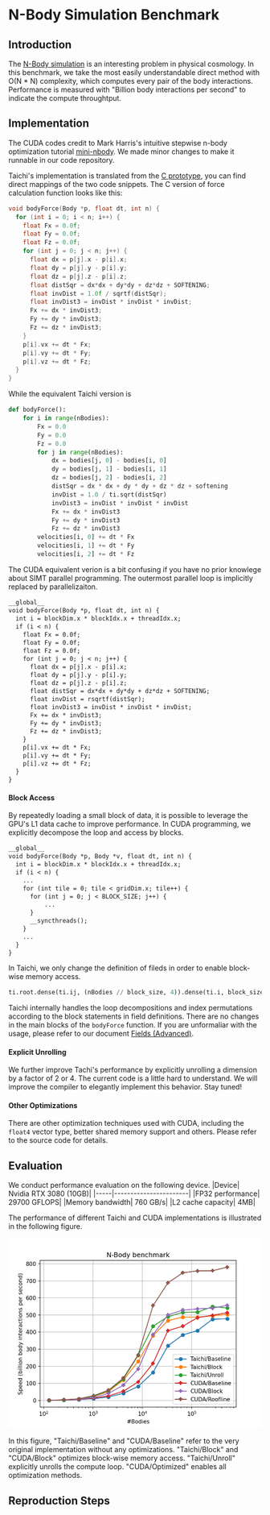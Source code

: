 # N-Body Simulation Benchmark

## Introduction

The [N-Body simulation](ihttps://en.wikipedia.org/wiki/N-body_simulation) is an interesting problem in physical cosmology. 
In this benchmark, we take the most easily understandable direct method with O(N * N) complexity, which computes every pair of the body interactions.
Performance is measured with "Billion body interactions per second" to indicate the compute throughtput.


## Implementation

The CUDA codes credit to Mark Harris's intuitive stepwise n-body optimization tutorial [mini-nbody](https://github.com/harrism/mini-nbody). 
We made minor changes to make it runnable in our code repository. 

Taichi's implementation is translated from the [C prototype](https://github.com/harrism/mini-nbody/blob/master/nbody.c), you can find direct mappings of the two code snippets. The C version of force calculation function looks like this:

```c
void bodyForce(Body *p, float dt, int n) {
  for (int i = 0; i < n; i++) {
    float Fx = 0.0f; 
    float Fy = 0.0f; 
    float Fz = 0.0f;
    for (int j = 0; j < n; j++) {
      float dx = p[j].x - p[i].x;
      float dy = p[j].y - p[i].y;
      float dz = p[j].z - p[i].z;
      float distSqr = dx*dx + dy*dy + dz*dz + SOFTENING;
      float invDist = 1.0f / sqrtf(distSqr);
      float invDist3 = invDist * invDist * invDist;
      Fx += dx * invDist3; 
      Fy += dy * invDist3; 
      Fz += dz * invDist3;
    }
    p[i].vx += dt * Fx; 
    p[i].vy += dt * Fy; 
    p[i].vz += dt * Fz;
  }
}
```

While the equivalent Taichi version is

```python
def bodyForce():
    for i in range(nBodies):
        Fx = 0.0
        Fy = 0.0
        Fz = 0.0
        for j in range(nBodies):
            dx = bodies[j, 0] - bodies[i, 0]
            dy = bodies[j, 1] - bodies[i, 1]
            dz = bodies[j, 2] - bodies[i, 2]
            distSqr = dx * dx + dy * dy + dz * dz + softening
            invDist = 1.0 / ti.sqrt(distSqr)
            invDist3 = invDist * invDist * invDist
            Fx += dx * invDist3
            Fy += dy * invDist3
            Fz += dz * invDist3
        velocities[i, 0] += dt * Fx
        velocities[i, 1] += dt * Fy
        velocities[i, 2] += dt * Fz
```
The CUDA equivalent verion is a bit confusing if you have no prior knowlege about SIMT parallel programming. The outermost parallel loop is implicitly replaced by parallelizaiton. 
```cuda
__global__
void bodyForce(Body *p, float dt, int n) {
  int i = blockDim.x * blockIdx.x + threadIdx.x;
  if (i < n) {
    float Fx = 0.0f;
    float Fy = 0.0f; 
    float Fz = 0.0f;
    for (int j = 0; j < n; j++) {
      float dx = p[j].x - p[i].x;
      float dy = p[j].y - p[i].y;
      float dz = p[j].z - p[i].z;
      float distSqr = dx*dx + dy*dy + dz*dz + SOFTENING;
      float invDist = rsqrtf(distSqr);
      float invDist3 = invDist * invDist * invDist;
      Fx += dx * invDist3; 
      Fy += dy * invDist3; 
      Fz += dz * invDist3;
    }
    p[i].vx += dt * Fx; 
    p[i].vy += dt * Fy; 
    p[i].vz += dt * Fz;
  }
}
```

#### Block Access

By repeatedly loading a small block of data, it is possible to leverage the GPU's L1 data cache to improve performance.
In CUDA programming, we explicitly decompose the loop and access by blocks. 
```cuda
__global__
void bodyForce(Body *p, Body *v, float dt, int n) {
  int i = blockDim.x * blockIdx.x + threadIdx.x;
  if (i < n) {
    ...
    for (int tile = 0; tile < gridDim.x; tile++) {
      for (int j = 0; j < BLOCK_SIZE; j++) {
          ...
      }
      __syncthreads();
    }
    ...
  }
}
```

In Taichi, we only change the definition of fileds in order to enable block-wise memory access.

```python
ti.root.dense(ti.ij, (nBodies // block_size, 4)).dense(ti.i, block_size).place(bodies)
```

Taichi internally handles the loop decompositions and index permutations according to the block statements in field definitions.
There are no changes in the main blocks of the `bodyForce` function. If you are unformaliar with the usage, please refer to our document [Fields (Advanced)](https://docs.taichi.graphics/lang/articles/advanced/layout).

#### Explicit Unrolling

We further improve Tachi's performance by explicitly unrolling a dimension by a factor of 2 or 4.
The current code is a little hard to understand. We will improve the compiler to elegantly implement this behavior. Stay tuned! 

#### Other Optimizations

There are other optimization techniques used with CUDA, including the `float4` vector type, better shared memory support and others. Please refer to the source code for details.

## Evaluation

We conduct performance evaluation on the following device.
|Device| Nvidia RTX 3080 (10GB)|
|-----|-----------------------|
|FP32 performance| 29700 GFLOPS|
|Memory bandwidth| 760 GB/s|
|L2 cache capacity| 4MB|


The performance of different Taichi and CUDA implementations is illustrated in the following figure.

<p align="center">
<img src="fig/bench_roofline.png" width="560">
</p>

In this figure, "Taichi/Baseline" and "CUDA/Baseline" refer to the very original implementation without any optimizations. "Taichi/Block" and "CUDA/Block" optimizes block-wise memory access. "Taichi/Unroll" explicitly unrolls the compute loop. "CUDA/Optimized" enables all optimization methods.

## Reproduction Steps
